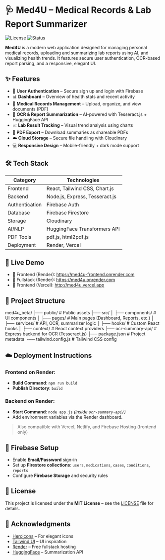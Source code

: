 # 🩺 Med4U – Medical Records & Lab Report Summarizer

![License](https://img.shields.io/badge/license-MIT-green)
![Status](https://img.shields.io/badge/status-Active-blue)

**Med4U** is a modern web application designed for managing personal medical records, uploading and summarizing lab reports using AI, and visualizing health trends. It features secure user authentication, OCR-based report parsing, and a responsive, elegant UI.

## ✨ Features

- 🔐 **User Authentication** – Secure sign up and login with Firebase
- 📊 **Dashboard** – Overview of health stats and recent activity
- 📁 **Medical Records Management** – Upload, organize, and view documents (PDF)
- 🤖 **OCR & Report Summarization** – AI-powered with Tesseract.js + HuggingFace API
- 📈 **Lab Result Tracking** – Visual trend analysis using charts
- 📄 **PDF Export** – Download summaries as shareable PDFs
- ☁️ **Cloud Storage** – Secure file handling with Cloudinary
- 💻 **Responsive Design** – Mobile-friendly + dark mode support

## 🛠️ Tech Stack

| Category         | Technologies |
|------------------|--------------|
| Frontend         | React, Tailwind CSS, Chart.js |
| Backend          | Node.js, Express, Tesseract.js |
| Authentication   | Firebase Auth |
| Database         | Firebase Firestore |
| Storage          | Cloudinary |
| AI/NLP           | HuggingFace Transformers API |
| PDF Tools        | pdf.js, html2pdf.js |
| Deployment       | Render, Vercel |

## 🚀 Live Demo

- 🔗 Frontend (Render): https://med4u-frontend.onrender.com  
- 🔗 Fullstack (Render): https://med4u.onrender.com  
- 🔗 Frontend (Vercel): http://med4u.vercel.app  

## 🧾 Project Structure
med4u_beta/
├── public/ # Public assets
├── src/
│ ├── components/ # UI components
│ ├── pages/ # Main pages (Dashboard, Reports, etc.)
│ ├── services/ # API, OCR, summarizer logic
│ ├── hooks/ # Custom React hooks
│ ├── context/ # React context providers
├── ocr-summary-api/ # Express backend for OCR (Tesseract.js)
├── package.json # Project metadata
└── tailwind.config.js # Tailwind CSS config


## ☁️ Deployment Instructions

### Frontend on Render:
- **Build Command**: `npm run build`
- **Publish Directory**: `build`

### Backend on Render:
- **Start Command**: `node app.js` *(inside `ocr-summary-api/`)*
- Add environment variables via the Render dashboard.

> Also compatible with Vercel, Netlify, and Firebase Hosting (frontend only)

## 📝 Firebase Setup

- Enable **Email/Password** sign-in
- Set up **Firestore collections**: `users`, `medications`, `cases`, `conditions`, `reports`
- Configure **Firebase Storage** and security rules

## 📜 License

This project is licensed under the **MIT License** – see the [LICENSE](./LICENSE) file for details.

## 🙏 Acknowledgments

- [Heroicons](https://heroicons.com/) – For elegant icons
- [Tailwind UI](https://tailwindui.com/) – UI inspiration
- [Render](https://render.com/) – Free fullstack hosting
- [HuggingFace](https://huggingface.co/) – Summarization API

